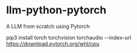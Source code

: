 # llm-python-pytorch
A LLM from scratch using Pytorch

pip3 install torch torchvision torchaudio --index-url https://download.pytorch.org/whl/cpu
